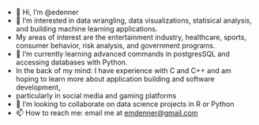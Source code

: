 - 👋 Hi, I’m @edenner
- 👀 I’m interested in data wrangling, data visualizations, statisical analysis, and building machine learning applications. 
- My areas of interest are the entertainment industry, healthcare, sports, consumer behavior, risk analysis, and government programs.
- 🌱 I’m currently learning advanced commands in postgresSQL and accessing databases with Python. 
- In the back of my mind: I have experience with C and C++ and am hoping to learn more about application building and software development, 
- particularly in social media and gaming platforms 
- 💞️ I’m looking to collaborate on data science projects in R or Python
- 📫 How to reach me: email me at emdenner@gmail.com

<!---
edenner/edenner is a ✨ special ✨ repository because its `README.md` (this file) appears on your GitHub profile.
You can click the Preview link to take a look at your changes.
--->
